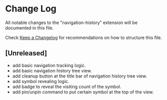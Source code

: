 # Change Log

All notable changes to the "navigation-history" extension will be documented in this file.

Check [Keep a Changelog](http://keepachangelog.com/) for recommendations on how to structure this file.

## [Unreleased]

- add basic navigation tracking logic.
- add basic navigation history tree view.
- add cleanup button at the title bar of navigation history tree view.
- add symbol revealing logic.
- add badge to reveal the visiting count of the symbol.
- add pin/unpin command to put certain symbol at the top of the view.
